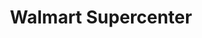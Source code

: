 ---
title: "Walmart Supercenter"
url: /mesa/walmart-supercenter-south-stapley-drive/
shop: supermarket
---
